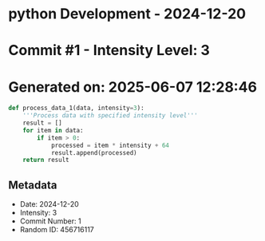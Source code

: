 ﻿# python Development - 2024-12-20
# Commit #1 - Intensity Level: 3
# Generated on: 2025-06-07 12:28:46
```python
def process_data_1(data, intensity=3):
    '''Process data with specified intensity level'''
    result = []
    for item in data:
        if item > 0:
            processed = item * intensity + 64
            result.append(processed)
    return result
```
## Metadata
- Date: 2024-12-20
- Intensity: 3
- Commit Number: 1
- Random ID: 456716117
